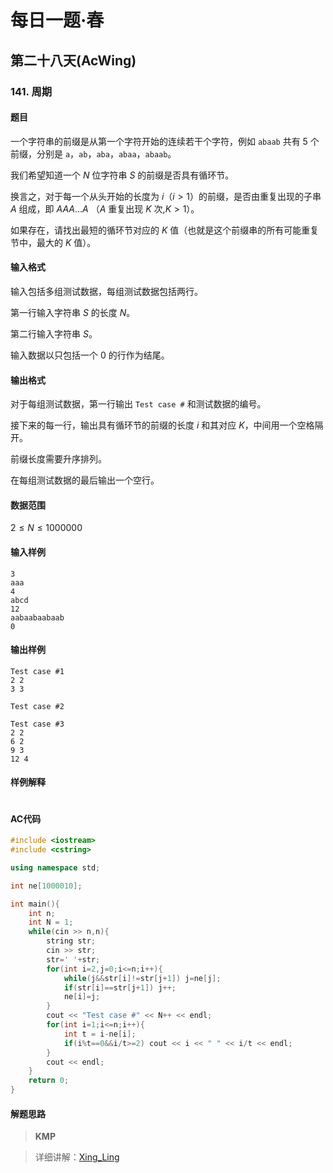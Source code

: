 # 每日一题·春

## 第二十八天(AcWing)

### 141. 周期

#### 题目

一个字符串的前缀是从第一个字符开始的连续若干个字符，例如 `abaab` 共有 $5$ 个前缀，分别是 `a`，`ab`，`aba`，`abaa`，`abaab`。

我们希望知道一个 $N$ 位字符串 $S$ 的前缀是否具有循环节。

换言之，对于每一个从头开始的长度为 $i （i>1）$的前缀，是否由重复出现的子串 $A$ 组成，即 $AAA…A$ （$A$ 重复出现 $K$ 次,$K>1$）。

如果存在，请找出最短的循环节对应的 $K$ 值（也就是这个前缀串的所有可能重复节中，最大的 $K$ 值）。

#### 输入格式

输入包括多组测试数据，每组测试数据包括两行。

第一行输入字符串 $S$ 的长度 $N$。

第二行输入字符串 $S$。

输入数据以只包括一个 $0$ 的行作为结尾。

#### 输出格式

对于每组测试数据，第一行输出 `Test case #` 和测试数据的编号。

接下来的每一行，输出具有循环节的前缀的长度 $i$ 和其对应 $K$，中间用一个空格隔开。

前缀长度需要升序排列。

在每组测试数据的最后输出一个空行。

#### 数据范围

$2≤N≤1000000$

#### 输入样例

```
3
aaa
4
abcd
12
aabaabaabaab
0
```

#### 输出样例

```
Test case #1
2 2
3 3

Test case #2

Test case #3
2 2
6 2
9 3
12 4

```

#### 样例解释

```

```

#### AC代码

```c++
#include <iostream>
#include <cstring>

using namespace std;

int ne[1000010];

int main(){
    int n;
    int N = 1;
    while(cin >> n,n){
        string str;
        cin >> str;
        str=' '+str;
        for(int i=2,j=0;i<=n;i++){
            while(j&&str[i]!=str[j+1]) j=ne[j];
            if(str[i]==str[j+1]) j++;
            ne[i]=j;
        }
        cout << "Test case #" << N++ << endl;
        for(int i=1;i<=n;i++){
            int t = i-ne[i];
            if(i%t==0&&i/t>=2) cout << i << " " << i/t << endl;
        }
        cout << endl;
    }
    return 0;
}
```

#### 解题思路

> **KMP**

>详细讲解：[Xing_Ling](https://www.acwing.com/solution/content/4614/) 

